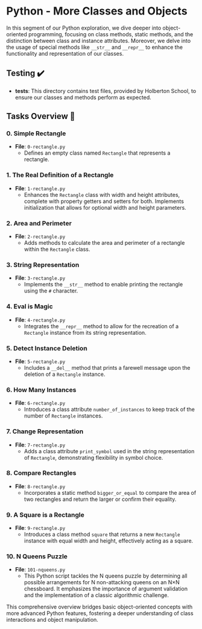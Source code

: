 # Python - More Classes and Objects

In this segment of our Python exploration, we dive deeper into object-oriented programming, focusing on class methods, static methods, and the distinction between class and instance attributes. Moreover, we delve into the usage of special methods like `__str__` and `__repr__` to enhance the functionality and representation of our classes.

## Testing :heavy_check_mark:

- **tests**: This directory contains test files, provided by Holberton School, to ensure our classes and methods perform as expected.

## Tasks Overview :page_with_curl:

### 0. Simple Rectangle

- **File**: `0-rectangle.py`
  - Defines an empty class named `Rectangle` that represents a rectangle.

### 1. The Real Definition of a Rectangle

- **File**: `1-rectangle.py`
  - Enhances the `Rectangle` class with width and height attributes, complete with property getters and setters for both. Implements initialization that allows for optional width and height parameters.

### 2. Area and Perimeter

- **File**: `2-rectangle.py`
  - Adds methods to calculate the area and perimeter of a rectangle within the `Rectangle` class.

### 3. String Representation

- **File**: `3-rectangle.py`
  - Implements the `__str__` method to enable printing the rectangle using the `#` character.

### 4. Eval is Magic

- **File**: `4-rectangle.py`
  - Integrates the `__repr__` method to allow for the recreation of a `Rectangle` instance from its string representation.

### 5. Detect Instance Deletion

- **File**: `5-rectangle.py`
  - Includes a `__del__` method that prints a farewell message upon the deletion of a `Rectangle` instance.

### 6. How Many Instances

- **File**: `6-rectangle.py`
  - Introduces a class attribute `number_of_instances` to keep track of the number of `Rectangle` instances.

### 7. Change Representation

- **File**: `7-rectangle.py`
  - Adds a class attribute `print_symbol` used in the string representation of `Rectangle`, demonstrating flexibility in symbol choice.

### 8. Compare Rectangles

- **File**: `8-rectangle.py`
  - Incorporates a static method `bigger_or_equal` to compare the area of two rectangles and return the larger or confirm their equality.

### 9. A Square is a Rectangle

- **File**: `9-rectangle.py`
  - Introduces a class method `square` that returns a new `Rectangle` instance with equal width and height, effectively acting as a square.

### 10. N Queens Puzzle

- **File**: `101-nqueens.py`
  - This Python script tackles the N queens puzzle by determining all possible arrangements for N non-attacking queens on an N×N chessboard. It emphasizes the importance of argument validation and the implementation of a classic algorithmic challenge.

This comprehensive overview bridges basic object-oriented concepts with more advanced Python features, fostering a deeper understanding of class interactions and object manipulation.
